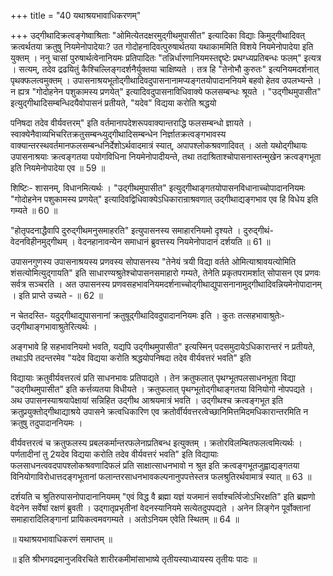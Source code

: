 +++
title = "40 यथाश्रयभावाधिकरणम्"

+++
उद्गीथादिक्रत्वङ्गेष्वाश्रिताः "ओमित्येतदक्षरमुद्गीथमुपासीत" इत्यादिका विद्याः किमुद्गीथादिवत् क्रत्वर्थतया क्रतुषु नियमेनोपादेयाः? उत गोदोहनादिवत्पुरुषार्थतया यथाकाममिति विशये नियमेनोपादेया इति युक्तम् । ननु चासां पुरुषार्थत्वेनानियमः प्रतिपादितः "तन्निर्धारणानियमस्तद्दृष्टेः प्रथग्ध्यप्रतिबन्धः फलम्" इत्यत्र । सत्यम्, तदेव द्रढयितुं कैश्चिल्लिङ्गदर्शनैर्युक्तया चाक्षिष्यते । तत्र हि "तेनोभौ कुरुतः" इत्यनियमदर्शनात् पृथक्फलत्वमुक्तम् । उपासनाश्रयभूतोद्गीथादिवदुपासनानामप्यङ्गतयोपादाननियमे बहवो हेतव उपलभ्यन्ते । न ह्यत्र "गोदोहनेन पशुकामस्य प्रणयेत्" इत्यादिवदुपासनाविधिवाक्ये फलसम्बन्धः श्रूयते । "उद्गीथमुपासीत" इत्युद्गीथादिसम्बन्धिदयैवोपासनं प्रतीयते, "यदेव" विद्यया करोति श्रद्धयो

पनिषदा तदेव वीर्यवत्तरम्" इति वर्तमानापदेशरूपवाक्यान्तराद्धि फलसम्बन्धो ज्ञायते । स्वाक्येनैवाव्यभिचरितक्रतुसम्बन्ध्युद्गीथादिसम्बन्धेन निर्ज्ञातक्रत्वङ्गभावस्य वाक्यान्तरस्थवर्तमानफलसम्बन्धनिर्देशोऽर्थवादमात्रं स्यात्, अपापश्लोकश्रवणादिवत् । अतो यथोद्गीथायः उपासनाश्रयाः क्रत्वङ्गतया पयोगविधिना नियमेनोपादीयन्ते, तथा तदाश्रिताश्चोपासनास्तन्मुखेन क्रत्वङ्गभूता इति नियमेनोपादेया एव ॥ 59 ॥

शिष्टिः- शासनम्, विधानमित्यर्थः । "उद्गीथमुपासीत" इत्युद्गीथाङ्गतयोपासनविधानाच्चोपादाननियमः "गोदोहनेन पशुकामस्य प्रणयेत्" इत्यादिवद्विधिवाक्येऽधिकारान्राश्रवणात् उद्गीथाद्यङ्गभाव एव हि विधेय इति गम्यते ॥ 60 ॥

"होतृपदनाद्धैवापि दुरुद्गीथमनुसमाहरति" इत्युपासनस्य समाहारनियमो दृश्यते । दुरुद्गीथं- वेदनविहीनमुद्गीथम् । वेदनहानावन्येन समाधानं ब्रुवत्तस्य नियमेनोपादानं दर्शयति ॥ 61 ॥

उपासनगुणस्य उपासनाश्रयस्य प्रणवस्य सोपासनस्य "तेनेयं त्रयी विद्या वर्तते ओमित्याश्रावयत्योमिति शंसत्योमित्युद्गायति" इति साधारण्यश्रुतेश्चोपासनसमाहारो गम्यते, तेनेति प्रकृतपरामर्शात् सोपासन एव प्रणवः सर्वत्र सञ्चरति । अत उपासनस्य प्रणवसहभावनियमदर्शनाच्चोद्गीथाद्युपासनानामुद्गीथादिवन्नियमेनोपादानम् । इति प्राप्ते उच्यते - ॥ 62 ॥

न चेतदस्ति- यदुद्गीथाद्युपासनानां क्रतुषूद्गीथादिवदुपादाननियमः इति । कुतः तत्सहभावाश्रुतेः- उद्गीथाङ्गभावाश्रुतेरित्यर्थः ।

अङ्गभावे हि सहभावनियमो भवति, यद्यपि उद्गीथमुपासीत" इत्यस्मिन् पदसमुदायेऽधिकारान्तरं न प्रतीयते, तथाऽपि तदन्तरमेव "यदेव विद्यया करोति श्रद्धयोपनिषदा तदेव वीर्यवत्तरं भवति" इति

विद्यायाः क्रतुवीर्यवत्तरत्वं प्रति साधनभावः प्रतिपाद्यते । तेन क्रतुफलात् पृथग्भूतपलसाधनभूता विद्या "उद्गीथमुपासीत" इति कर्त्तव्यतया विधीयते । क्रतुफलात् पृथग्भूतोद्गीथाङ्गतया विनियोगो नोपपद्यते । अथ उपासनस्याश्रयापेक्षायां सन्निहित उद्गीथ आश्रयमात्रं भवति । उद्गीथश्च क्रत्वङ्गभूत इति क्रतुप्रयुक्तोद्गीथाद्याश्रये उपासने क्रत्वधिकारिण एव क्रतोर्वीर्यवत्तरत्वेच्छानिमित्तमिदमधिकारान्तरमिति न क्रतुषु तदुपादाननियमः ।

वीर्यवत्तरत्वं च क्रतुफलस्य प्रबलकर्मान्तरफलेनाप्रतिबन्ध इत्युक्तम् । क्रतोरविलम्बितफलत्वमित्यर्थः । पर्णतादीनां तु 2यदेव विद्यया करोति तदेव वीर्यवत्तरं भवति" इति विद्यायाः फलसाधनत्ववदपापश्लोकश्रवणादिफलं प्रति साक्षात्साधनभावो न श्रुत इति क्रत्वङ्गभूतजुह्वाद्यङ्गतया विनियोगाविरोधात्तदङ्गभूतानां फलान्तरसाधनभावकल्पनानुपपत्तेस्तत्र फलश्रुतिरर्थवामात्रं स्यात् ॥ 63 ॥

दर्शयति च श्रुतिरुपासनोपादानानियमम् "एवं विद्ध वै ब्रह्मा यज्ञं यजमानं सर्वाश्चर्त्विजोऽभिरक्षति" इति ब्रह्मणो वेदनेन सर्वेषां रक्षणं ब्रुवती । उद्गातृप्रभृतीनां वेदनस्यानियमे सत्येतदुपपद्यते । अनेन लिङ्गेन पूर्वोक्तानां समाहारादिलिङ्गानां प्रायिकत्वमवगम्यते । अतोऽनियम एवेति स्थितम् ॥ 64 ॥

॥ यथाश्रयभावाधिकरणं समाप्तम् ॥

॥ इति श्रीभगवद्रमानुजविरचिते शारीरकमीमांसाभाष्ये तृतीयस्याध्यायस्य तृतीयः पादः ॥